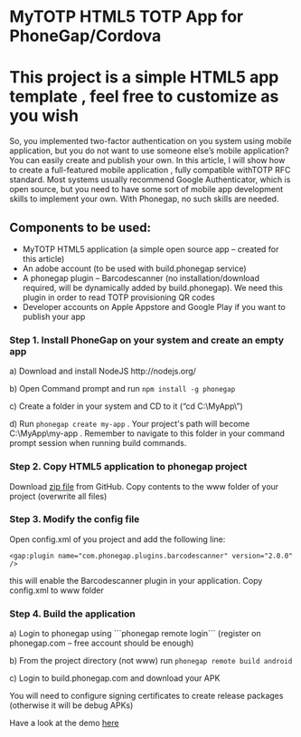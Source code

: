 MyTOTP HTML5 TOTP App for PhoneGap/Cordova
======




<h1> This project is a simple HTML5 app template , feel free to customize as you wish</h1>
So, you implemented two-factor authentication on you system using mobile application, but you do not want to use someone else’s mobile application? You can easily create and publish your own.
In this article, I will show how to create a full-featured mobile application , fully compatible  withTOTP RFC standard. Most systems usually recommend Google Authenticator, which is open source, but you need to have some sort of mobile app development skills to implement your own. With Phonegap, no such skills are needed. 

<h2>Components to be used:</h2>
<ul>
<li>	MyTOTP HTML5 application (a simple open source  app – created for this article) </li>
<li>	An adobe account (to be used with build.phonegap service)</li>
<li>	A phonegap plugin – Barcodescanner (no installation/download required, will be dynamically added by build.phonegap). We need this plugin in order to read TOTP provisioning QR codes</li>
<li>	Developer accounts on Apple Appstore and Google Play if you want to publish your app</li>
</ul>

<h3>Step 1. Install PhoneGap on your system and create an empty app</h3>
a)	Download and install NodeJS http://nodejs.org/

b)	Open Command prompt and run ``` npm install -g phonegap ```

c)	Create a folder in your system and CD to it (“cd C:\MyApp\”)

d)	Run ```phonegap create my-app``` . Your project's path will become C:\MyApp\my-app . Remember to navigate to this folder in your command prompt session when running build commands.

<h3>Step 2. Copy HTML5 application to phonegap project</h3>
Download <a href=https://github.com/eminhuseynov/MyTOTP/archive/master.zip>zip file</a> from GitHub. Copy contents  to the www folder of your project (overwrite all files)

<h3>Step 3. Modify the config file</h3>
Open config.xml of you project and add the following line:

```<gap:plugin name="com.phonegap.plugins.barcodescanner" version="2.0.0" />```

this will enable the Barcodescanner plugin in your application. 
Copy config.xml to www folder

<h3>Step 4. Build the application </h3>
a)	Login to phonegap using ```phonegap remote login``` (register on phonegap.com – free account should be enough)

b)	From the project directory (not www) run ```phonegap remote build android```

c)	Login to build.phonegap.com and download your APK

You will need to configure signing certificates to create release packages (otherwise it will be debug APKs)


Have a look at the demo <a href=http://youtu.be/yfP5770iDZ0>here</a>
